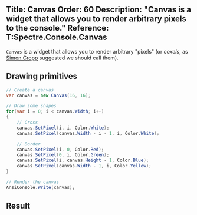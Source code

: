 Title: Canvas
Order: 60
Description: "**Canvas** is a widget that allows you to render arbitrary pixels to the console."
Reference: T:Spectre.Console.Canvas
---

`Canvas` is a widget that allows you to render arbitrary "pixels" 
(or _coxels_, as [Simon Cropp](https://twitter.com/SimonCropp/status/1331554791726534657?s=20) 
suggested we should call them).

## Drawing primitives

```csharp
// Create a canvas
var canvas = new Canvas(16, 16);

// Draw some shapes
for(var i = 0; i < canvas.Width; i++)
{
    // Cross
    canvas.SetPixel(i, i, Color.White);
    canvas.SetPixel(canvas.Width - i - 1, i, Color.White);

    // Border
    canvas.SetPixel(i, 0, Color.Red);
    canvas.SetPixel(0, i, Color.Green);
    canvas.SetPixel(i, canvas.Height - 1, Color.Blue);
    canvas.SetPixel(canvas.Width - 1, i, Color.Yellow);
}

// Render the canvas
AnsiConsole.Write(canvas);
```

## Result

<?# AsciiCast cast="canvas" /?>
